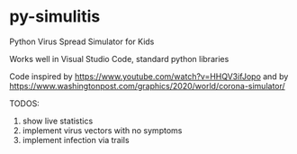 # py-simulitis
Python Virus Spread Simulator for Kids

Works well in Visual Studio Code, standard python libraries


Code inspired by
https://www.youtube.com/watch?v=HHQV3ifJopo
and by
https://www.washingtonpost.com/graphics/2020/world/corona-simulator/

TODOS:
1. show live statistics
2. implement virus vectors with no symptoms
3. implement infection via trails 
